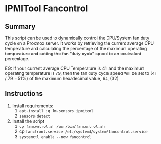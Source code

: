 # IPMITool Fancontrol

## Summary

This script can be used to dynamically control the CPU/System fan duty cycle on a Proxmox server. It works by retrieving the current average CPU temperature and calculating the percentage of the maximum operating temperature and setting the fan "duty cycle" speed to an equivalent percentage. 

EG: If your current average CPU Temperature is 41, and the maximum operating temperature is 79, then the fan duty cycle speed will be set to (41 / 79 = 51%) of the maximum hexadecimal value, 64, (32) 

## Instructions

1. Install requirements:
   1. `apt-install jq lm-sensors ipmitool`
   2. `sensors-detect`
2. Install the script
   1. `cp fancontrol.sh /usr/bin/fancontrol.sh`
   2. cp `fanctronl.service /etc/systemd/system/fancontrol.service`
   3. `systemctl enable --now fancontrol`